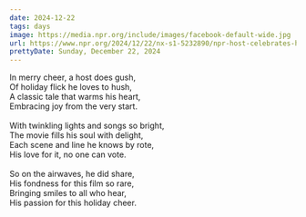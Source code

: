 ```yaml
---
date: 2024-12-22
tags: days
image: https://media.npr.org/include/images/facebook-default-wide.jpg
url: https://www.npr.org/2024/12/22/nx-s1-5232890/npr-host-celebrates-his-favorite-holiday-movie
prettyDate: Sunday, December 22, 2024
---
```

In merry cheer, a host does gush,<br>Of holiday flick he loves to hush,<br>A classic tale that warms his heart,<br>Embracing joy from the very start.<br><br>With twinkling lights and songs so bright,<br>The movie fills his soul with delight,<br>Each scene and line he knows by rote,<br>His love for it, no one can vote.<br><br>So on the airwaves, he did share,<br>His fondness for this film so rare,<br>Bringing smiles to all who hear,<br>His passion for this holiday cheer.
